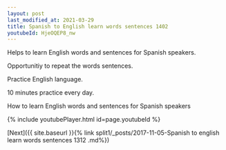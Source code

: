```yaml
---
layout: post
last_modified_at: 2021-03-29
title: Spanish to English learn words sentences 1402 
youtubeId: HjeOQEP8_nw
---
```

 
 
Helps to learn English words and sentences for Spanish speakers.

Opportunitiy to repeat the words sentences. 

Practice English language. 
 
10 minutes practice every day. 
 
How to learn English words and sentences for Spanish speakers 
 
{% include youtubePlayer.html id=page.youtubeId %}
 
 
[Next]({{ site.baseurl }}{% link  split1/_posts/2017-11-05-Spanish to english learn words sentences 1312 .md%})
 
